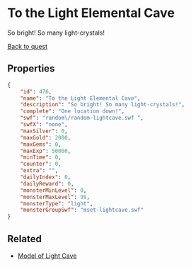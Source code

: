 # To the Light Elemental Cave

So bright! So many light-crystals!

[Back to quest](../quests.md)

## Properties

```json
{
    "id": 476,
    "name": "To the Light Elemental Cave",
    "description": "So bright! So many light-crystals!",
    "complete": "One location down!",
    "swf": "random\/random-lightcave.swf ",
    "swfX": "none",
    "maxSilver": 0,
    "maxGold": 2000,
    "maxGems": 0,
    "maxExp": 50000,
    "minTime": 0,
    "counter": 0,
    "extra": "",
    "dailyIndex": 0,
    "dailyReward": 0,
    "monsterMinLevel": 0,
    "monsterMaxLevel": 99,
    "monsterType": "light",
    "monsterGroupSwf": "mset-lightcave.swf"
}
```

## Related

- [Model of Light Cave](../items/2736-model-of-light-cave.md)

